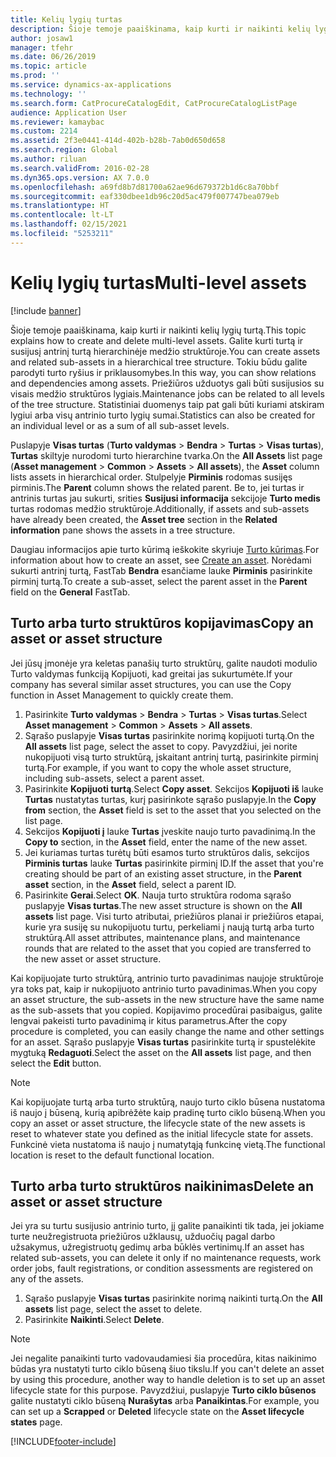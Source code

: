```yaml
---
title: Kelių lygių turtas
description: Šioje temoje paaiškinama, kaip kurti ir naikinti kelių lygių turtą.
author: josaw1
manager: tfehr
ms.date: 06/26/2019
ms.topic: article
ms.prod: ''
ms.service: dynamics-ax-applications
ms.technology: ''
ms.search.form: CatProcureCatalogEdit, CatProcureCatalogListPage
audience: Application User
ms.reviewer: kamaybac
ms.custom: 2214
ms.assetid: 2f3e0441-414d-402b-b28b-7ab0d650d658
ms.search.region: Global
ms.author: riluan
ms.search.validFrom: 2016-02-28
ms.dyn365.ops.version: AX 7.0.0
ms.openlocfilehash: a69fd8b7d81700a62ae96d679372b1d6c8a70bbf
ms.sourcegitcommit: eaf330dbee1db96c20d5ac479f007747bea079eb
ms.translationtype: HT
ms.contentlocale: lt-LT
ms.lasthandoff: 02/15/2021
ms.locfileid: "5253211"
---
```

# <a name="multi-level-assets"></a><span data-ttu-id="5a041-103">Kelių lygių turtas</span><span class="sxs-lookup"><span data-stu-id="5a041-103">Multi-level assets</span></span>

[!include [banner](../../includes/banner.md)]

 

<span data-ttu-id="5a041-104">Šioje temoje paaiškinama, kaip kurti ir naikinti kelių lygių turtą.</span><span class="sxs-lookup"><span data-stu-id="5a041-104">This topic explains how to create and delete multi-level assets.</span></span> <span data-ttu-id="5a041-105">Galite kurti turtą ir susijusį antrinį turtą hierarchinėje medžio struktūroje.</span><span class="sxs-lookup"><span data-stu-id="5a041-105">You can create assets and related sub-assets in a hierarchical tree structure.</span></span> <span data-ttu-id="5a041-106">Tokiu būdu galite parodyti turto ryšius ir priklausomybes.</span><span class="sxs-lookup"><span data-stu-id="5a041-106">In this way, you can show relations and dependencies among assets.</span></span> <span data-ttu-id="5a041-107">Priežiūros užduotys gali būti susijusios su visais medžio struktūros lygiais.</span><span class="sxs-lookup"><span data-stu-id="5a041-107">Maintenance jobs can be related to all levels of the tree structure.</span></span> <span data-ttu-id="5a041-108">Statistiniai duomenys taip pat gali būti kuriami atskiram lygiui arba visų antrinio turto lygių sumai.</span><span class="sxs-lookup"><span data-stu-id="5a041-108">Statistics can also be created for an individual level or as a sum of all sub-asset levels.</span></span>

<span data-ttu-id="5a041-109">Puslapyje **Visas turtas** (**Turto valdymas** \> **Bendra** \> **Turtas** \> **Visas turtas**), **Turtas** skiltyje nurodomi turto hierarchine tvarka.</span><span class="sxs-lookup"><span data-stu-id="5a041-109">On the **All Assets** list page (**Asset management** \> **Common** \> **Assets** \> **All assets**), the **Asset** column lists assets in hierarchical order.</span></span> <span data-ttu-id="5a041-110">Stulpelyje **Pirminis** rodomas susijęs pirminis.</span><span class="sxs-lookup"><span data-stu-id="5a041-110">The **Parent** column shows the related parent.</span></span> <span data-ttu-id="5a041-111">Be to, jei turtas ir antrinis turtas jau sukurti, srities **Susijusi informacija** sekcijoje **Turto medis** turtas rodomas medžio struktūroje.</span><span class="sxs-lookup"><span data-stu-id="5a041-111">Additionally, if assets and sub-assets have already been created, the **Asset tree** section in the **Related information** pane shows the assets in a tree structure.</span></span>

<span data-ttu-id="5a041-112">Daugiau informacijos apie turto kūrimą ieškokite skyriuje [Turto kūrimas](../objects/create-an-object.md).</span><span class="sxs-lookup"><span data-stu-id="5a041-112">For information about how to create an asset, see [Create an asset](../objects/create-an-object.md).</span></span> <span data-ttu-id="5a041-113">Norėdami sukurti antrinį turtą, FastTab **Bendra** esančiame lauke **Pirminis** pasirinkite pirminį turtą.</span><span class="sxs-lookup"><span data-stu-id="5a041-113">To create a sub-asset, select the parent asset in the **Parent** field on the **General** FastTab.</span></span>

## <a name="copy-an-asset-or-asset-structure"></a><span data-ttu-id="5a041-114">Turto arba turto struktūros kopijavimas</span><span class="sxs-lookup"><span data-stu-id="5a041-114">Copy an asset or asset structure</span></span>

<span data-ttu-id="5a041-115">Jei jūsų įmonėje yra keletas panašių turto struktūrų, galite naudoti modulio Turto valdymas funkciją Kopijuoti, kad greitai jas sukurtumėte.</span><span class="sxs-lookup"><span data-stu-id="5a041-115">If your company has several similar asset structures, you can use the Copy function in Asset Management to quickly create them.</span></span>

1. <span data-ttu-id="5a041-116">Pasirinkite **Turto valdymas** \> **Bendra** \> **Turtas** \> **Visas turtas**.</span><span class="sxs-lookup"><span data-stu-id="5a041-116">Select **Asset management** \> **Common** \> **Assets** \> **All assets**.</span></span>
2. <span data-ttu-id="5a041-117">Sąrašo puslapyje **Visas turtas** pasirinkite norimą kopijuoti turtą.</span><span class="sxs-lookup"><span data-stu-id="5a041-117">On the **All assets** list page, select the asset to copy.</span></span> <span data-ttu-id="5a041-118">Pavyzdžiui, jei norite nukopijuoti visą turto struktūrą, įskaitant antrinį turtą, pasirinkite pirminį turtą.</span><span class="sxs-lookup"><span data-stu-id="5a041-118">For example, if you want to copy the whole asset structure, including sub-assets, select a parent asset.</span></span>
3. <span data-ttu-id="5a041-119">Pasirinkite **Kopijuoti turtą**.</span><span class="sxs-lookup"><span data-stu-id="5a041-119">Select **Copy asset**.</span></span> <span data-ttu-id="5a041-120">Sekcijos **Kopijuoti iš** lauke **Turtas** nustatytas turtas, kurį pasirinkote sąrašo puslapyje.</span><span class="sxs-lookup"><span data-stu-id="5a041-120">In the **Copy from** section, the **Asset** field is set to the asset that you selected on the list page.</span></span>
4. <span data-ttu-id="5a041-121">Sekcijos **Kopijuoti į** lauke **Turtas** įveskite naujo turto pavadinimą.</span><span class="sxs-lookup"><span data-stu-id="5a041-121">In the **Copy to** section, in the **Asset** field, enter the name of the new asset.</span></span>
5. <span data-ttu-id="5a041-122">Jei kuriamas turtas turėtų būti esamos turto struktūros dalis, sekcijos **Pirminis turtas** lauke **Turtas** pasirinkite pirminį ID.</span><span class="sxs-lookup"><span data-stu-id="5a041-122">If the asset that you're creating should be part of an existing asset structure, in the **Parent asset** section, in the **Asset** field, select a parent ID.</span></span>
6. <span data-ttu-id="5a041-123">Pasirinkite **Gerai**.</span><span class="sxs-lookup"><span data-stu-id="5a041-123">Select **OK**.</span></span> <span data-ttu-id="5a041-124">Nauja turto struktūra rodoma sąrašo puslapyje **Visas turtas**.</span><span class="sxs-lookup"><span data-stu-id="5a041-124">The new asset structure is shown on the **All assets** list page.</span></span> <span data-ttu-id="5a041-125">Visi turto atributai, priežiūros planai ir priežiūros etapai, kurie yra susiję su nukopijuotu turtu, perkeliami į naują turtą arba turto struktūrą.</span><span class="sxs-lookup"><span data-stu-id="5a041-125">All asset attributes, maintenance plans, and maintenance rounds that are related to the asset that you copied are transferred to the new asset or asset structure.</span></span>

<span data-ttu-id="5a041-126">Kai kopijuojate turto struktūrą, antrinio turto pavadinimas naujoje struktūroje yra toks pat, kaip ir nukopijuoto antrinio turto pavadinimas.</span><span class="sxs-lookup"><span data-stu-id="5a041-126">When you copy an asset structure, the sub-assets in the new structure have the same name as the sub-assets that you copied.</span></span> <span data-ttu-id="5a041-127">Kopijavimo procedūrai pasibaigus, galite lengvai pakeisti turto pavadinimą ir kitus parametrus.</span><span class="sxs-lookup"><span data-stu-id="5a041-127">After the copy procedure is completed, you can easily change the name and other settings for an asset.</span></span> <span data-ttu-id="5a041-128">Sąrašo puslapyje **Visas turtas** pasirinkite turtą ir spustelėkite mygtuką **Redaguoti**.</span><span class="sxs-lookup"><span data-stu-id="5a041-128">Select the asset on the **All assets** list page, and then select the **Edit** button.</span></span>

> [!NOTE]
> <span data-ttu-id="5a041-129">Kai kopijuojate turtą arba turto struktūrą, naujo turto ciklo būsena nustatoma iš naujo į būseną, kurią apibrėžėte kaip pradinę turto ciklo būseną.</span><span class="sxs-lookup"><span data-stu-id="5a041-129">When you copy an asset or asset structure, the lifecycle state of the new assets is reset to whatever state you defined as the initial lifecycle state for assets.</span></span> <span data-ttu-id="5a041-130">Funkcinė vieta nustatoma iš naujo į numatytąją funkcinę vietą.</span><span class="sxs-lookup"><span data-stu-id="5a041-130">The functional location is reset to the default functional location.</span></span>

## <a name="delete-an-asset-or-asset-structure"></a><span data-ttu-id="5a041-131">Turto arba turto struktūros naikinimas</span><span class="sxs-lookup"><span data-stu-id="5a041-131">Delete an asset or asset structure</span></span>

<span data-ttu-id="5a041-132">Jei yra su turtu susijusio antrinio turto, jį galite panaikinti tik tada, jei jokiame turte neužregistruota priežiūros užklausų, užduočių pagal darbo užsakymus, užregistruotų gedimų arba būklės vertinimų.</span><span class="sxs-lookup"><span data-stu-id="5a041-132">If an asset has related sub-assets, you can delete it only if no maintenance requests, work order jobs, fault registrations, or condition assessments are registered on any of the assets.</span></span>

1. <span data-ttu-id="5a041-133">Sąrašo puslapyje **Visas turtas** pasirinkite norimą naikinti turtą.</span><span class="sxs-lookup"><span data-stu-id="5a041-133">On the **All assets** list page, select the asset to delete.</span></span>
2. <span data-ttu-id="5a041-134">Pasirinkite **Naikinti**.</span><span class="sxs-lookup"><span data-stu-id="5a041-134">Select **Delete**.</span></span>

> [!NOTE]
> <span data-ttu-id="5a041-135">Jei negalite panaikinti turto vadovaudamiesi šia procedūra, kitas naikinimo būdas yra nustatyti turto ciklo būseną šiuo tikslu.</span><span class="sxs-lookup"><span data-stu-id="5a041-135">If you can't delete an asset by using this procedure, another way to handle deletion is to set up an asset lifecycle state for this purpose.</span></span> <span data-ttu-id="5a041-136">Pavyzdžiui, puslapyje **Turto ciklo būsenos** galite nustatyti ciklo būseną **Nurašytas** arba **Panaikintas**.</span><span class="sxs-lookup"><span data-stu-id="5a041-136">For example, you can set up a **Scrapped** or **Deleted** lifecycle state on the **Asset lifecycle states** page.</span></span>


[!INCLUDE[footer-include](../../../includes/footer-banner.md)]
